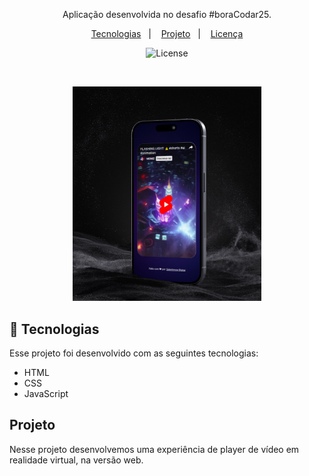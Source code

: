 <p align="center">
Aplicação desenvolvida no desafio #boraCodar25.
</p>

<p align="center">
  <a href="#-tecnologias">Tecnologias</a>&nbsp;&nbsp;&nbsp;|&nbsp;&nbsp;&nbsp;
  <a href="#projeto">Projeto</a>&nbsp;&nbsp;&nbsp;|&nbsp;&nbsp;&nbsp;
  <a href="#memo-licença">Licença</a>
</p>

<p align="center">
  <img alt="License" src="https://img.shields.io/static/v1?label=license&message=MIT&color=F48F56&labelColor=00292E">
</p>

<br>

<p align="center">
  <img alt="Preview do projeto desenvolvido." src=".github/project-vr-player-mockup.jpg" width="60%">
</p>

## 🚀 Tecnologias

Esse projeto foi desenvolvido com as seguintes tecnologias:

- HTML
- CSS
- JavaScript

## Projeto

Nesse projeto desenvolvemos uma experiência de player de vídeo em realidade virtual, na versão web.
